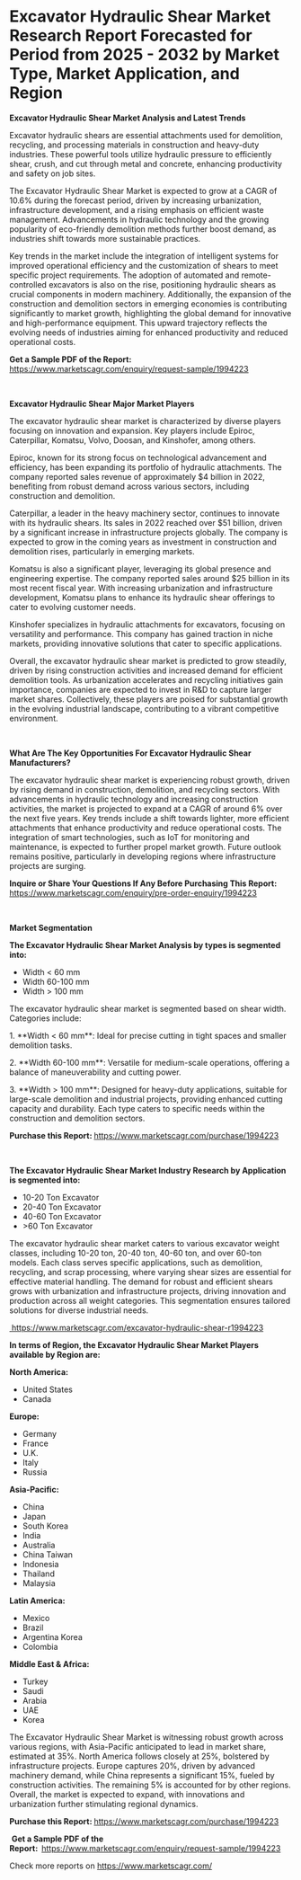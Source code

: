 <p><h1>Excavator Hydraulic Shear Market Research Report Forecasted for Period from 2025 -  2032 by Market Type, Market Application, and Region</h1></p><p><strong>Excavator Hydraulic Shear Market Analysis and Latest Trends</strong></p>
<p><p>Excavator hydraulic shears are essential attachments used for demolition, recycling, and processing materials in construction and heavy-duty industries. These powerful tools utilize hydraulic pressure to efficiently shear, crush, and cut through metal and concrete, enhancing productivity and safety on job sites. </p><p>The Excavator Hydraulic Shear Market is expected to grow at a CAGR of 10.6% during the forecast period, driven by increasing urbanization, infrastructure development, and a rising emphasis on efficient waste management. Advancements in hydraulic technology and the growing popularity of eco-friendly demolition methods further boost demand, as industries shift towards more sustainable practices. </p><p>Key trends in the market include the integration of intelligent systems for improved operational efficiency and the customization of shears to meet specific project requirements. The adoption of automated and remote-controlled excavators is also on the rise, positioning hydraulic shears as crucial components in modern machinery. Additionally, the expansion of the construction and demolition sectors in emerging economies is contributing significantly to market growth, highlighting the global demand for innovative and high-performance equipment. This upward trajectory reflects the evolving needs of industries aiming for enhanced productivity and reduced operational costs.</p></p>
<p><strong>Get a Sample PDF of the Report:&nbsp;</strong> <a href="https://www.marketscagr.com/enquiry/request-sample/1994223?utm_campaign=1835&utm_medium=2&utm_source=Github&utm_content=ia&utm_term=20022025&utm_id=excavator-hydraulic-shear">https://www.marketscagr.com/enquiry/request-sample/1994223</a></p>
<p>&nbsp;</p>
<p><strong>Excavator Hydraulic Shear Major Market Players</strong></p>
<p><p>The excavator hydraulic shear market is characterized by diverse players focusing on innovation and expansion. Key players include Epiroc, Caterpillar, Komatsu, Volvo, Doosan, and Kinshofer, among others. </p><p>Epiroc, known for its strong focus on technological advancement and efficiency, has been expanding its portfolio of hydraulic attachments. The company reported sales revenue of approximately $4 billion in 2022, benefiting from robust demand across various sectors, including construction and demolition.</p><p>Caterpillar, a leader in the heavy machinery sector, continues to innovate with its hydraulic shears. Its sales in 2022 reached over $51 billion, driven by a significant increase in infrastructure projects globally. The company is expected to grow in the coming years as investment in construction and demolition rises, particularly in emerging markets.</p><p>Komatsu is also a significant player, leveraging its global presence and engineering expertise. The company reported sales around $25 billion in its most recent fiscal year. With increasing urbanization and infrastructure development, Komatsu plans to enhance its hydraulic shear offerings to cater to evolving customer needs.</p><p>Kinshofer specializes in hydraulic attachments for excavators, focusing on versatility and performance. This company has gained traction in niche markets, providing innovative solutions that cater to specific applications.</p><p>Overall, the excavator hydraulic shear market is predicted to grow steadily, driven by rising construction activities and increased demand for efficient demolition tools. As urbanization accelerates and recycling initiatives gain importance, companies are expected to invest in R&D to capture larger market shares. Collectively, these players are poised for substantial growth in the evolving industrial landscape, contributing to a vibrant competitive environment.</p></p>
<p>&nbsp;</p>
<p><strong>What Are The Key Opportunities For Excavator Hydraulic Shear Manufacturers?</strong></p>
<p><p>The excavator hydraulic shear market is experiencing robust growth, driven by rising demand in construction, demolition, and recycling sectors. With advancements in hydraulic technology and increasing construction activities, the market is projected to expand at a CAGR of around 6% over the next five years. Key trends include a shift towards lighter, more efficient attachments that enhance productivity and reduce operational costs. The integration of smart technologies, such as IoT for monitoring and maintenance, is expected to further propel market growth. Future outlook remains positive, particularly in developing regions where infrastructure projects are surging.</p></p>
<p><strong>Inquire or Share Your Questions If Any Before Purchasing This Report:</strong> <a href="https://www.marketscagr.com/enquiry/pre-order-enquiry/1994223?utm_campaign=1835&utm_medium=2&utm_source=Github&utm_content=ia&utm_term=20022025&utm_id=excavator-hydraulic-shear">https://www.marketscagr.com/enquiry/pre-order-enquiry/1994223</a></p>
<p>&nbsp;</p>
<p><strong>Market Segmentation</strong></p>
<p><strong>The Excavator Hydraulic Shear Market Analysis by types is segmented into:</strong></p>
<p><ul><li>Width < 60 mm</li><li>Width 60-100 mm</li><li>Width > 100 mm</li></ul></p>
<p><p>The excavator hydraulic shear market is segmented based on shear width. Categories include: </p><p>1. **Width < 60 mm**: Ideal for precise cutting in tight spaces and smaller demolition tasks.</p><p>2. **Width 60-100 mm**: Versatile for medium-scale operations, offering a balance of maneuverability and cutting power.</p><p>3. **Width > 100 mm**: Designed for heavy-duty applications, suitable for large-scale demolition and industrial projects, providing enhanced cutting capacity and durability. Each type caters to specific needs within the construction and demolition sectors.</p></p>
<p><strong>Purchase this Report:&nbsp;</strong><a href="https://www.marketscagr.com/purchase/1994223?utm_campaign=1835&utm_medium=2&utm_source=Github&utm_content=ia&utm_term=20022025&utm_id=excavator-hydraulic-shear">https://www.marketscagr.com/purchase/1994223</a></p>
<p>&nbsp;</p>
<p><strong>The Excavator Hydraulic Shear Market Industry Research by Application is segmented into:</strong></p>
<p><ul><li>10-20 Ton Excavator</li><li>20-40 Ton Excavator</li><li>40-60 Ton Excavator</li><li>>60 Ton Excavator</li></ul></p>
<p><p>The excavator hydraulic shear market caters to various excavator weight classes, including 10-20 ton, 20-40 ton, 40-60 ton, and over 60-ton models. Each class serves specific applications, such as demolition, recycling, and scrap processing, where varying shear sizes are essential for effective material handling. The demand for robust and efficient shears grows with urbanization and infrastructure projects, driving innovation and production across all weight categories. This segmentation ensures tailored solutions for diverse industrial needs.</p></p>
<p><a href="https://www.marketscagr.com/excavator-hydraulic-shear-r1994223?utm_campaign=1835&utm_medium=2&utm_source=Github&utm_content=ia&utm_term=20022025&utm_id=excavator-hydraulic-shear">&nbsp;https://www.marketscagr.com/excavator-hydraulic-shear-r1994223</a></p>
<p><strong>In terms of Region, the Excavator Hydraulic Shear Market Players available by Region are:</strong></p>
<p>
    <p> <strong> North America: </strong>
        <ul>
            <li>United States</li>
            <li>Canada</li>
        </ul>
        </p> 
    <p> <strong> Europe: </strong>
        <ul>
            <li>Germany</li>
            <li>France</li>
            <li>U.K.</li>
            <li>Italy</li>
            <li>Russia</li>
        </ul>
        </p> 
    <p> <strong> Asia-Pacific: </strong>
        <ul>
            <li>China</li>
            <li>Japan</li>
            <li>South Korea</li>
            <li>India</li>
            <li>Australia</li>
            <li>China Taiwan</li>
            <li>Indonesia</li>
            <li>Thailand</li>
            <li>Malaysia</li>
        </ul>
        </p> 
    <p> <strong> Latin America: </strong>
        <ul>
            <li>Mexico</li>
            <li>Brazil</li>
            <li>Argentina Korea</li>
            <li>Colombia</li>
        </ul>
        </p> 
    <p> <strong> Middle East & Africa: </strong>
        <ul>
            <li>Turkey</li>
            <li>Saudi</li>
            <li>Arabia</li>
            <li>UAE</li>
            <li>Korea</li>
        </ul>
    </p>
    </p>
<p><p>The Excavator Hydraulic Shear Market is witnessing robust growth across various regions, with Asia-Pacific anticipated to lead in market share, estimated at 35%. North America follows closely at 25%, bolstered by infrastructure projects. Europe captures 20%, driven by advanced machinery demand, while China represents a significant 15%, fueled by construction activities. The remaining 5% is accounted for by other regions. Overall, the market is expected to expand, with innovations and urbanization further stimulating regional dynamics.</p></p>
<p><strong>Purchase this Report: </strong><a href="https://www.marketscagr.com/purchase/1994223?utm_campaign=1835&utm_medium=2&utm_source=Github&utm_content=ia&utm_term=20022025&utm_id=excavator-hydraulic-shear">https://www.marketscagr.com/purchase/1994223</a></p>
<p>&nbsp;<strong>Get a Sample PDF of the Report:&nbsp;&nbsp;</strong><a href="https://www.marketscagr.com/enquiry/request-sample/1994223?utm_campaign=1835&utm_medium=2&utm_source=Github&utm_content=ia&utm_term=20022025&utm_id=excavator-hydraulic-shear">https://www.marketscagr.com/enquiry/request-sample/1994223</a></p>
<p><strong></strong></p>
<p>Check more reports on <a href="https://www.marketscagr.com/?utm_campaign=1835&utm_medium=2&utm_source=Github&utm_content=ia&utm_term=20022025&utm_id=excavator-hydraulic-shear">https://www.marketscagr.com/</a></p>